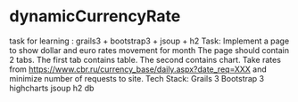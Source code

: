 # dynamicCurrencyRate
task for learning : grails3 + bootstrap3 + jsoup + h2
Task:
Implement a page to show dollar and euro rates movement for month
The page should contain 2 tabs. The first tab contains table. The second contains chart.
Take rates from https://www.cbr.ru/currency_base/daily.aspx?date_req=XXX and minimize number of requests to site.
Tech Stack:
Grails 3
Bootstrap 3
highcharts
jsoup
h2 db
